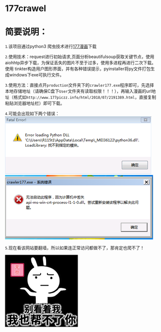 # 177crawel

简要说明：
========


`1`.该项目通过python3 爬虫技术进行[177漫画](http://www.177pic001.info)下载
      



`2`.使用技术：request进行初始请求,页面分析beautifulsoup获取关键节点，使用aiohhtp异步下载，为保证丢失的图片不至于过多，使用多进程再进行二次下载。使用
tinkter构造用户图形界面，并有各种错误提示，pyinstaller将py文件打包生成windows下exe可执行文件。





`3`.使用方法：直接点开`production`文件夹下的`crawler177.exe`程序即可，先选择本地存储地址（请确保C盘下`User`文件夹有读取权限！！！），再输入漫画的url地址（格式如`http://www.177piczz.info/html/2018/07/2191389.html`，直接复制粘贴浏览器地址栏）即可下载。



`4`.可能会出现如下两个错误：
![……](https://github.com/Areocrystal/177crawel/blob/master/images/error/error1.png)
![……](https://github.com/Areocrystal/177crawel/blob/master/images/error/error2.png)


`5`.现在看该网站要翻墙，所以如果连正常访问都做不了，那肯定也爬不了！

![……](https://github.com/Areocrystal/177crawel/blob/master/images/9150e4e5gy1g08r7hrk3sj206o06mjrf.jpg)




